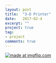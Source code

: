 ```yaml
---
layout: post
title:  "3-D Printer"
date:   2017-02-4
excerpt: ""
project: true
tag:
- project
comments: true
---
```


<a href="https://imgflip.com/gif/1izrgo"><img src="https://i.imgflip.com/1izrgo.gif" title="made at imgflip.com"/></a>